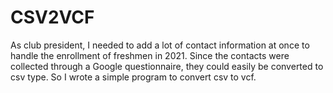 # CSV2VCF

As club president, I needed to add a lot of contact information at once to handle the enrollment of freshmen in 2021. Since the contacts were collected through a Google questionnaire, they could easily be converted to csv type. So I wrote a simple program to convert csv to vcf.
